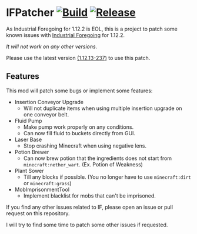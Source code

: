 # IFPatcher [![Build](https://github.com/eve0415/IFPatcher/actions/workflows/build.yml/badge.svg)](https://github.com/eve0415/IFPatcher/actions/workflows/build.yml) [![Release](https://img.shields.io/github/v/release/eve0415/IFPatcher)](https://github.com/eve0415/IFPatcher/releases/latest)

As Industrial Foregoing for 1.12.2 is EOL, this is a project to patch some known issues with [Industrial Foregoing](https://www.curseforge.com/minecraft/mc-mods/industrial-foregoing) for 1.12.2.

*It will not work on any other versions.*

Please use the latest version [(1.12.13-237)](https://www.curseforge.com/minecraft/mc-mods/industrial-foregoing/files/2745321) to use this patch.

## Features

This mod will patch some bugs or implement some features:

- Insertion Conveyor Upgrade
  - Will not duplicate items when using multiple insertion upgrade on one conveyor belt.
- Fluid Pump
  - Make pump work properly on any conditions.
  - Can now fill fluid to buckets directly from GUI.
- Laser Base
  - Stop crashing Minecraft when using negative lens.
- Potion Brewer
  - Can now brew potion that the ingredients does not start from `minecraft:nether_wart`. (Ex. Potion of Weakness)
- Plant Sower
  - Till any blocks if possible. (You no longer have to use `minecraft:dirt` or `minecraft:grass`)
- MobImprisonmentTool
  - Implement blacklist for mobs that can't be imprisoned.

If you find any other issues related to IF, please open an issue or pull request on this repository.

I will try to find some time to patch some other issues if requested.
